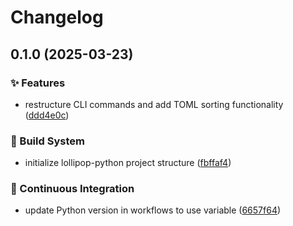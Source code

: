 # Changelog

## 0.1.0 (2025-03-23)


### ✨ Features

* restructure CLI commands and add TOML sorting functionality ([ddd4e0c](https://github.com/liblaf/lollipop-python/commit/ddd4e0cb8266faac4a4fba6d8bfa2b5ad95aae88))


### 👷 Build System

* initialize lollipop-python project structure ([fbffaf4](https://github.com/liblaf/lollipop-python/commit/fbffaf424fea9bd33778e8ed8968bbdeb8eeaf09))


### 🔧 Continuous Integration

* update Python version in workflows to use variable ([6657f64](https://github.com/liblaf/lollipop-python/commit/6657f6451add17e020160ee1c25ed10e86beb9e5))
